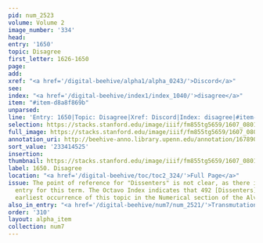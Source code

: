 ```yaml
---
pid: num_2523
volume: Volume 2
image_number: '334'
head:
entry: '1650'
topic: Disagree
first_letter: 1626-1650
page:
add:
xref: "<a href='/digital-beehive/alpha1/alpha_0243/'>Discord</a>"
see:
index: "<a href='/digital-beehive/index1/index_1040/'>disagree</a>"
item: "#item-d8a8f869b"
unparsed:
line: 'Entry: 1650|Topic: Disagree|Xref: Discord|Index: disagree|#item-d8a8f869b'
selection: https://stacks.stanford.edu/image/iiif/fm855tg5659/1607_0801/907,4525,1685,188/full/0/default.jpg
full_image: https://stacks.stanford.edu/image/iiif/fm855tg5659/1607_0801/full/full/0/default.jpg
annotation_uri: http://beehive-anno.library.upenn.edu/annotation/1678908871815
sort_value: '233414525'
insertion:
thumbnail: https://stacks.stanford.edu/image/iiif/fm855tg5659/1607_0801/907,4525,600,180/250,/0/default.jpg
label: 1650. Disagree
location: "<a href='/digital-beehive/toc/toc2_324/'>Full Page</a>"
issue: The point of reference for "Dissenters" is not clear, as there is no alphabetical
  entry for this term. The Octavo Index indicates that 492 [Dissenters] may be the
  earliest occurrence of this topic in the Numerical section of the Alvearium.
also_in_entry: "<a href='/digital-beehive/num7/num_2521/'>Transmutation</a>|<a href='/digital-beehive/num7/num_2522/'>Pewter</a>"
order: '310'
layout: alpha_item
collection: num7
---
```

